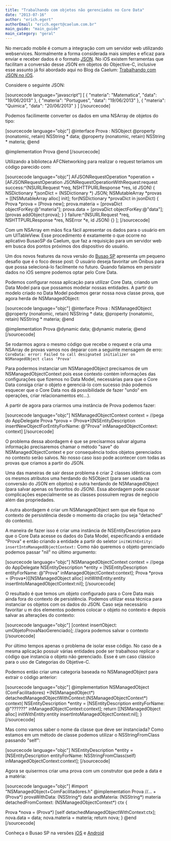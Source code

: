```yaml
---
title: "Trabalhando com objetos não gerenciados no Core Data"
date: "2013-07-16"
author: "erich.egert"
authorEmail: "erich.egert@caelum.com.br"
main_guide: "main_guide"
main_category: "geral"
---
```


No mercado mobile é comum a integração com um servidor web utilizando webservices. Normalmente a forma considerada mais simples e eficaz para enviar e receber dados é o formato [JSON](http://www.json.org "JSON"). No iOS existem ferramentas que facilitam a conversão desse JSON em objetos do Objective-C, inclusive esse assunto já foi abordado aqui no Blog da Caelum: [Trabalhando com JSON no iOS](https://blog.caelum.com.br/trabalhando-com-json-no-ios/).

Considere o seguinte JSON:

\[sourcecode language="javascript"\] \[ { "materia": "Matematica", "data": "19/06/2013" }, { "materia": "Portugues", "data": "19/06/2013" }, { "materia": "Quimica", "data": "20/06/2013" } \] \[/sourcecode\]

Podemos facilimente converter os dados em uma NSArray de objetos do tipo:

\[sourcecode language="objc"\] @interface Prova : NSObject @property (nonatomic, retain) NSString \* data; @property (nonatomic, retain) NSString \* materia; @end

@implementation Prova @end \[/sourcecode\]

Utilizando a biblioteca AFCNetworking para realizar o request teríamos um código parecido com:

\[sourcecode language="objc"\] AFJSONRequestOperation \*operation = \[AFJSONRequestOperation JSONRequestOperationWithRequest:request success:^(NSURLRequest \*req, NSHTTPURLResponse \*res, id JSON) { NSDictionary \*jsonDict = (NSDictionary \*) JSON; NSMutableArray \*provas = \[\[NSMutableArray alloc\] init\]; for(NSDictionary \*provaDict in jsonDict) { Prova \*prova = \[Prova new\]; prova.materia = \[provaDict objectForKey:@"materia"\]; prova.data = \[provaDict objectForKey:@"data"\]; \[provas addObject:prova\]; } } failure:^(NSURLRequest \*req, NSHTTPURLResponse \*res, NSError \*e, id JSON) {} \]; \[/sourcecode\]

Com um NSArray em mãos fica fácil apresentar os dados para o usuário em um UITableView. Esse procedimento é exatamente o que ocorre no aplicativo BusaoSP da Caelum, que faz a requisição para um servidor web em busca dos pontos próximos dos dispositivo do usuário.

Um dos novos features da nova versão do [Busao SP](https://itunes.apple.com/br/app/busaosp/id518094424?mt=8) apresenta um pequeno desafio que é o foco desse post: O usuário deseja favoritar um Ônibus para que possa selecioná-lo facilmente no futuro. Quando falamos em persistir dados no iOS sempre podemos optar pelo Core Data.

Podemos configurar nossa aplicação para utilizar Core Data, criando um Data Model para que possamos modelar nossas entidades. A partir do modelo criado no Data Model podemos gerar nossa nova classe prova, que agora herda de NSManagedObject:

\[sourcecode language="objc"\] @interface Prova : NSManagedObject @property (nonatomic, retain) NSString \* data; @property (nonatomic, retain) NSString \* materia; @end

@implementation Prova @dynamic data; @dynamic materia; @end \[/sourcecode\]

Se rodarmos agora o mesmo código que recebe o request e cria uma NSArray de provas vamos nos deparar com a seguinte mensagem de erro: `CoreData: error: Failed to call designated initializer on NSManagedObject class 'Prova'`

Para podermos instanciar um NSManagedObject precisamos de um NSManagedObjectContext pois esse contexto contém informações das configurações que fizemos no Data Model, necessárias para que o Core Data consiga criar o objeto e gerenciá-lo com sucesso (não podemos esquecer que o Core Data nos dá possibilidade de fazer "undo" em operações, criar relacionamentos etc...).

A partir de agora para criarmos uma instância de Prova podemos fazer:

\[sourcecode language="objc"\] NSManagedObjectContext context = //pega do AppDelegate Prova \*prova = (Prova\*)\[NSEntityDescription insertNewObjectForEntityForName: @"Prova" inManagedObjectContext: context\] \[/sourcecode\]

O problema dessa abordagem é que se precisarmos salvar alguma informação precisaremos chamar o método "save" do NSManagedObjectContext e por consequência todos objetos gerenciados no contexto serão salvos. No nosso caso isso pode acontecer com todas as provas que criamos a partir do JSON.

Uma das maneiras de sair desse problema é criar 2 classes idênticas com os mesmos atributos uma herdando do NSObject (para ser usada na conversão do JSON em objetos) e outra herdando de NSManagedObject (para salvar apenas os favoritos do JSON). Essa abordagem pode causar complicações especialmente se as classes possuírem regras de negócio além das propriedades.

A outra abordagem é criar um NSManagedObject sem que ele fique no contexto de persistência desde o momento da criação (ou seja "detached" do contexto).

A maneira de fazer isso é criar uma instância de NSEntityDescription para que o Core Data acesse os dados do Data Model, especificando a entidade "Prova" e então criando a entidade a partir do seletor `initWithEntity: insertIntoManagedObjectContext:` Como não queremos o objeto gerenciado podemos passar "nil" no último argumento:

\[sourcecode language="objc"\] NSManagedObjectContext context = //pega do AppDelegate NSEntityDescription \*entity = \[NSEntityDescription entityForName: @"Prova" inManagedObjectContext:context\]; Prova \*prova = (Prova\*)\[\[NSManagedObject alloc\] initWithEntity:entity insertIntoManagedObjectContext:nil\]; \[/sourcecode\]

O resultado é que temos um objeto configurado para o Core Data mais ainda fora do contexto de persistência. Podemos utilizar essa técnica para instanciar os objetos com os dados do JSON. Caso seja necessário favoritar u m dos elementos podemos colocar o objeto no contexto e depois salvar as alterações do contexto:

\[sourcecode language="objc"\] \[context insertObject: umObjetoProvaNaoGerenciado\]; //agora podemos salvar o contexto \[/sourcecode\]

Por último tempos apenas o problema de isolar esse código. No caso de a mesma aplicação possuir várias entidades pode ser trabalhoso replicar o código que instancia o objeto não gerenciado. Esse é um caso clássico para o uso de Categorias do Objetive-C.

Podemos então criar uma categoria baseada no NSManagedObject para extrair o código anterior:

\[sourcecode language="objc"\] @implementation NSManagedObject (ComFacilitadores) +(NSManagedObject\*) detachedManagedObjectWithContext:(NSManagedObjectContext\*) context{ NSEntityDescription \*entity = \[NSEntityDescription entityForName: @"??????" inManagedObjectContext:context\]; return \[\[NSManagedObject alloc\] initWithEntity:entity insertIntoManagedObjectContext:nil\]; } \[/sourcecode\]

Mas como vamos saber o nome da classe que deve ser instanciada? Como estamos em um método de classe podemos utilizar o NSStringFromClass passando "self":

\[sourcecode language="objc"\] NSEntityDescription \*entity = \[NSEntityDescription entityForName: NSStringFromClass(self) inManagedObjectContext:context\]; \[/sourcecode\]

Agora se quisermos criar uma prova com um construtor que pede a data e a matéria:

\[sourcecode language="objc"\] #import "NSManagedObject+ComFacilitadores.h" @implementation Prova //... +(Prova\*) provaWithData: (NSString\*) data andMateria: (NSString\*) materia detachedFromContext: (NSManagedObjectContext\*) ctx {

Prova \*nova = (Prova\*) \[self detachedManagedObjectWithContext:ctx\]; nova.data = data; nova.materia = materia; return nova; } @end \[/sourcecode\]

Conheça o Busao SP na versões [iOS](https://itunes.apple.com/br/app/busaosp/id518094424?mt=8) e [Android](https://play.google.com/store/apps/details?id=br.com.caelum.ondeestaobusao.activity&hl=pt_BR)
